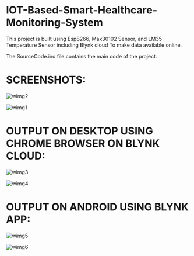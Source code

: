 # IOT-Based-Smart-Healthcare-Monitoring-System
This project is built using Esp8266, Max30102 Sensor, and LM35 Temperature Sensor including Blynk cloud To make data available online.

The SourceCode.ino file contains the main code of the project.

# SCREENSHOTS:

![wimg2](https://github.com/Ahasasjain/IOT-Based-Smart-Healthcare-Monitoring-System/assets/101923456/d72658ca-2e73-4200-a590-81f215e7b633)

![wimg1](https://github.com/Ahasasjain/IOT-Based-Smart-Healthcare-Monitoring-System/assets/101923456/ddcbc408-12b1-43d6-b023-e5389546912a)
# OUTPUT ON DESKTOP USING CHROME BROWSER ON BLYNK CLOUD:
![wimg3](https://github.com/Ahasasjain/IOT-Based-Smart-Healthcare-Monitoring-System/assets/101923456/9f2e9eba-dac8-446b-a223-8fad06ca666e)

![wimg4](https://github.com/Ahasasjain/IOT-Based-Smart-Healthcare-Monitoring-System/assets/101923456/ee48d807-f76f-4cbb-9b38-63a132d181a8)
# OUTPUT ON ANDROID USING BLYNK APP:
![wimg5](https://github.com/Ahasasjain/IOT-Based-Smart-Healthcare-Monitoring-System/assets/101923456/511d0f84-8437-4692-b26e-0b4f5f337f5a)

![wimg6](https://github.com/Ahasasjain/IOT-Based-Smart-Healthcare-Monitoring-System/assets/101923456/397e3cda-6387-4523-b0f4-6bc45fb054ca)
